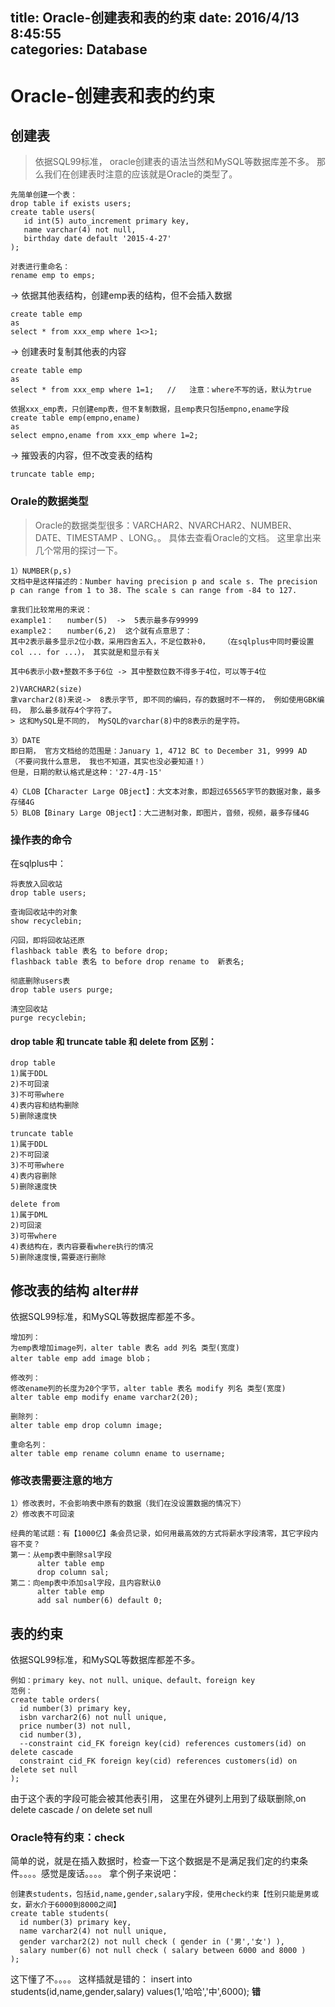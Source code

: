 title: Oracle-创建表和表的约束
date: 2016/4/13 8:45:55  
categories: Database
---

# Oracle-创建表和表的约束 #

## 创建表 ##
> 依据SQL99标准， oracle创建表的语法当然和MySQL等数据库差不多。
> 那么我们在创建表时注意的应该就是Oracle的类型了。

	先简单创建一个表：
	drop table if exists users;
	create table users(
	   id int(5) auto_increment primary key,
	   name varchar(4) not null,
	   birthday date default '2015-4-27'
	);

	对表进行重命名：
	rename emp to emps;

->  依据其他表结构，创建emp表的结构，但不会插入数据
 
	create table emp
	as
	select * from xxx_emp where 1<>1;

->  创建表时复制其他表的内容

	create table emp
	as
	select * from xxx_emp where 1=1;   //	注意：where不写的话，默认为true

	依据xxx_emp表，只创建emp表，但不复制数据，且emp表只包括empno,ename字段
	create table emp(empno,ename)
	as
	select empno,ename from xxx_emp where 1=2;
->  摧毁表的内容，但不改变表的结构

	truncate table emp;


### Orale的数据类型 ###
> Oracle的数据类型很多：VARCHAR2、NVARCHAR2、NUMBER、DATE、TIMESTAMP 、LONG。。
> 具体去查看Oracle的文档。
> 这里拿出来几个常用的探讨一下。

	1）NUMBER(p,s)
	文档中是这样描述的：Number having precision p and scale s. The precision p can range from 1 to 38. The scale s can range from -84 to 127.
	
	拿我们比较常用的来说：
	example1：   number(5)  ->  5表示最多存99999   
	example2：   number(6,2)  这个就有点意思了：
	其中2表示最多显示2位小数，采用四舍五入，不足位数补0，   （在sqlplus中同时要设置col ... for ...）， 其实就是和显示有关 
	
	其中6表示小数+整数不多于6位 -> 其中整数位数不得多于4位，可以等于4位
	
	2)VARCHAR2(size)
	拿varchar2(8)来说->  8表示字节, 即不同的编码，存的数据时不一样的， 例如使用GBK编码， 那么最多就存4个字符了。
	> 这和MySQL是不同的， MySQL的varchar(8)中的8表示的是字符。
	
	3）DATE
	即日期， 官方文档给的范围是：January 1, 4712 BC to December 31, 9999 AD （不要问我什么意思， 我也不知道，其实也没必要知道！）
	但是，日期的默认格式是这种：'27-4月-15'
	
	4）CLOB【Character Large OBject】：大文本对象，即超过65565字节的数据对象，最多存储4G
	5）BLOB【Binary Large OBject】：大二进制对象，即图片，音频，视频，最多存储4G

### 操作表的命令 ###
在sqlplus中：

	将表放入回收站
	drop table users;
	
	查询回收站中的对象
	show recyclebin;
	
	闪回，即将回收站还原
	flashback table 表名 to before drop;
	flashback table 表名 to before drop rename to  新表名;
	
	彻底删除users表
	drop table users purge;
	
	清空回收站
	purge recyclebin;


#### drop table 和 truncate table 和 delete from 区别： ####
	drop table
	1)属于DDL
	2)不可回滚
	3)不可带where
	4)表内容和结构删除
	5)删除速度快
	
	truncate table
	1)属于DDL
	2)不可回滚
	3)不可带where
	4)表内容删除
	5)删除速度快
	
	delete from
	1)属于DML
	2)可回滚
	3)可带where
	4)表结构在，表内容要看where执行的情况
	5)删除速度慢,需要逐行删除


## 修改表的结构  alter##
依据SQL99标准，和MySQL等数据库都差不多。
	
	增加列：
	为emp表增加image列，alter table 表名 add 列名 类型(宽度) 
	alter table emp add image blob；
	
	修改列：
	修改ename列的长度为20个字节，alter table 表名 modify 列名 类型(宽度) 
	alter table emp modify ename varchar2(20);
	
	删除列：
	alter table emp drop column image;
	
	重命名列：
	alter table emp rename column ename to username;

### 修改表需要注意的地方 ###
	1）修改表时，不会影响表中原有的数据（我们在没设置数据的情况下）
	2）修改表不可回滚	
	
	经典的笔试题：有【1000亿】条会员记录，如何用最高效的方式将薪水字段清零，其它字段内容不变？
	第一：从emp表中删除sal字段
	      alter table emp 
	      drop column sal;      
	第二：向emp表中添加sal字段，且内容默认0
	      alter table emp
	      add sal number(6) default 0;

## 表的约束 ##
依据SQL99标准，和MySQL等数据库都差不多。
	
	例如：primary key、not null、unique、default、foreign key
	范例：
	create table orders(
	  id number(3) primary key,
	  isbn varchar2(6) not null unique,
	  price number(3) not null,
	  cid number(3),
	  --constraint cid_FK foreign key(cid) references customers(id) on delete cascade 
	  constraint cid_FK foreign key(cid) references customers(id) on delete set null  
	);

由于这个表的字段可能会被其他表引用， 这里在外键列上用到了级联删除,on delete cascade  / on delete set null  


### Oracle特有约束：check ###
简单的说，就是在插入数据时，检查一下这个数据是不是满足我们定的约束条件。。。。感觉是废话。。。。
拿个例子来说吧：

	创建表students，包括id,name,gender,salary字段，使用check约束【性别只能是男或女，薪水介于6000到8000之间】
	create table students(
	  id number(3) primary key,
	  name varchar2(4) not null unique,
	  gender varchar2(2) not null check ( gender in ('男','女') ),
	  salary number(6) not null check ( salary between 6000 and 8000 )
	);

这下懂了不。。。。
这样插就是错的：  insert into students(id,name,gender,salary) values(1,'哈哈','中',6000);   **错**








